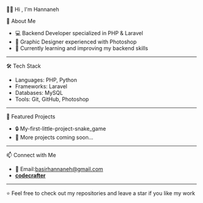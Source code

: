  👩‍💻 Hi , I'm Hannaneh  

  🚀 About Me
- 💻 Backend Developer specialized in PHP & Laravel  
- 🎨 Graphic Designer experienced with Photoshop  
- 🌱 Currently learning and improving my backend skills    

---

 🛠️ Tech Stack
- Languages: PHP, Python  
- Frameworks: Laravel  
- Databases: MySQL  
- Tools: Git, GitHub, Photoshop  

---

  🌟 Featured Projects
- 🔒 My-first-little-project-snake_game  
- 📌 More projects coming soon...  

---

  📫 Connect with Me
- 📧 Email:basirhannaneh@gmail.com
- [__codecrafter__](https://instagram.com/codecrafter)

---

⭐️ Feel free to check out my repositories and leave a star if you like my work
